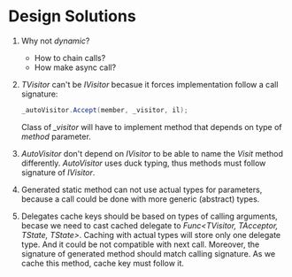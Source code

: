 # Design Solutions

1. Why not *dynamic*?

   * How to chain calls?
   * How make async call?

1. *TVisitor* can't be *IVisitor* becasue it forces implementation follow a call signature:

    ``` c#
    _autoVisitor.Accept(member, _visitor, il);
    ```

     Class of *_visitor* will have to implement method that depends on type of *method* parameter.

1. *AutoVisitor* don't depend on *IVisitor* to be able to name the *Visit* method differently. *AutoVisitor* uses duck typing, thus methods must follow signature of *IVisitor*.

1. Generated static method can not use actual types for parameters, because a call could be done with more generic (abstract) types.

1. Delegates cache keys should be based on types of calling arguments, becase we need to cast cached delegate to *Func<TVisitor, TAcceptor, TState, TState>*. Caching with actual types will store only one delegate type. And it could be not compatible with next call. Moreover, the signature of generated method should match calling signature. As we cache this method, cache key must follow it.
